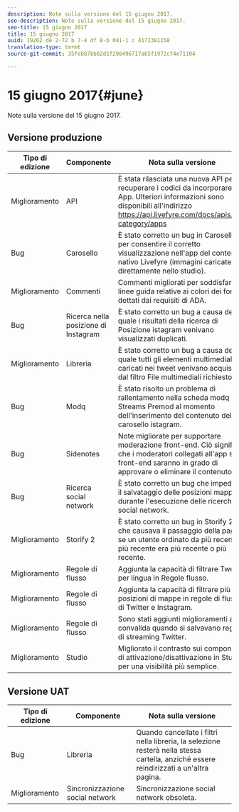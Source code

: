 ```yaml
---
description: Note sulla versione del 15 giugno 2017.
seo-description: Note sulla versione del 15 giugno 2017.
seo-title: 15 giugno 2017
title: 15 giugno 2017
uuid: 19262 de 2-72 b 7-4 df 8-b 041-1 c 4171381158
translation-type: tm+mt
source-git-commit: 35feb87bb82d1f298496717a65f1972cf4e71104

---
```



# 15 giugno 2017{#june}

Note sulla versione del 15 giugno 2017.

## Versione produzione

| **Tipo di edizione** | **Componente** | **Nota sulla versione** |
|---|---|---|
| Miglioramento | API | È stata rilasciata una nuova API per recuperare i codici da incorporare App. Ulteriori informazioni sono disponibili all'indirizzo https://api.livefyre.com/docs/apis/by-category/apps |
| Bug | Carosello | È stato corretto un bug in Carosello per consentire il corretto visualizzazione nell'app del contenuto nativo Livefyre (immagini caricate direttamente nello studio). |
| Miglioramento | Commenti | Commenti migliorati per soddisfare le linee guida relative ai colori dei font dettati dai requisiti di ADA. |
| Bug | Ricerca nella posizione di Instagram | È stato corretto un bug a causa del quale i risultati della ricerca di Posizione istagram venivano visualizzati duplicati. |
| Miglioramento | Libreria | È stato corretto un bug a causa del quale tutti gli elementi multimediali caricati nei tweet venivano acquisiti dal filtro File multimediali richiesto. |
| Bug | Modq | È stato risolto un problema di rallentamento nella scheda modq Streams Premod al momento dell'inserimento del contenuto del carosello istagram. |
| Bug | Sidenotes | Note migliorate per supportare moderazione front-end. Ciò significa che i moderatori collegati all'app sul front-end saranno in grado di approvare o eliminare il contenuto. |
| Bug | Ricerca social network | È stato corretto un bug che impediva il salvataggio delle posizioni mappa durante l'esecuzione delle ricerche social network. |
| Miglioramento | Storify 2 | È stato corretto un bug in Storify 2 che causava il passaggio della pagina se un utente ordinato da più recente o più recente era più recente o più recente. |
| Miglioramento | Regole di flusso | Aggiunta la capacità di filtrare Tweets per lingua in Regole flusso. |
| Miglioramento | Regole di flusso | Aggiunta la capacità di filtrare più posizioni di mappe in regole di flusso di Twitter e Instagram. |
| Miglioramento | Regole di flusso | Sono stati aggiunti miglioramenti alla convalida quando si salvavano regole di streaming Twitter. |
| Miglioramento | Studio | Migliorato il contrasto sui componenti di attivazione/disattivazione in Studio per una visibilità più semplice. |

## Versione UAT

| **Tipo di edizione** | **Componente** | **Nota sulla versione** |
|---|---|---|
| Bug | Libreria | Quando cancellate i filtri nella libreria, la selezione resterà nella stessa cartella, anziché essere reindirizzati a un'altra pagina. |
| Miglioramento | Sincronizzazione social network | Sincronizzazione social network obsoleta. |

